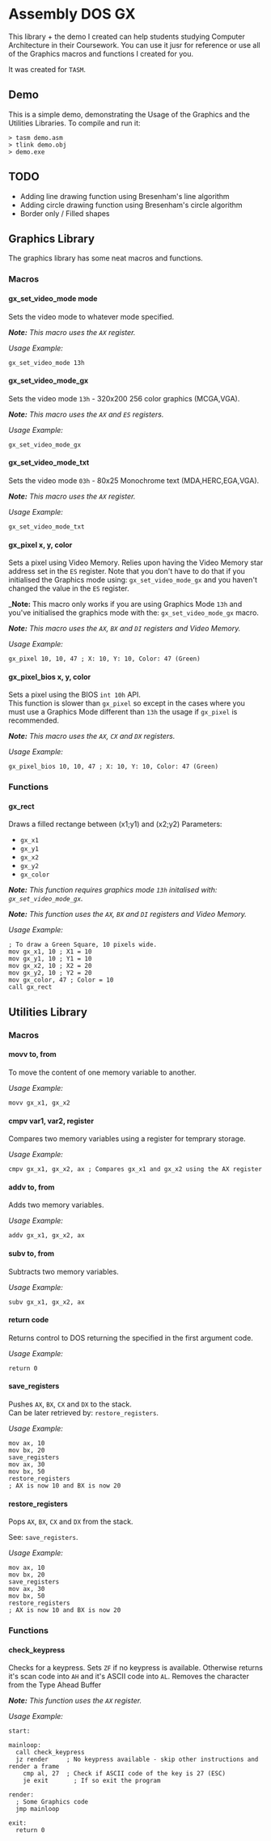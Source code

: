 Assembly DOS GX
===============

This library + the demo I created can help students studying Computer Architecture in their Coursework. You can use it jusr for reference or use all of the Graphics macros and functions I created for you.

It was created for ```TASM```.

Demo
----
This is a simple demo, demonstrating the Usage of the Graphics and the Utilities Libraries.
To compile and run it:
```
> tasm demo.asm
> tlink demo.obj
> demo.exe
```

TODO
----
* Adding line drawing function using Bresenham's line algorithm
* Adding circle drawing function using Bresenham's circle algorithm
* Border only / Filled shapes

Graphics Library
----------------

The graphics library has some neat macros and functions.

### Macros

#### gx_set_video_mode mode
Sets the video mode to whatever mode specified.  

_**Note:** This macro uses the ```AX``` register._

_Usage Example:_
```
gx_set_video_mode 13h
```

#### gx_set_video_mode_gx
Sets the video mode ```13h``` - 320x200 256 color graphics (MCGA,VGA).

_**Note:** This macro uses the ```AX``` and ```ES``` registers._

_Usage Example:_
```
gx_set_video_mode_gx
```

#### gx_set_video_mode_txt 
Sets the video mode ```03h``` - 80x25 Monochrome text (MDA,HERC,EGA,VGA).

_**Note:** This macro uses the ```AX``` register._

_Usage Example:_
```
gx_set_video_mode_txt
```


#### gx_pixel x, y, color
Sets a pixel using Video Memory. Relies upon having the Video Memory star address set in the ```ES``` register. Note that you don't have to do that if you initialised the Graphics mode using: ```gx_set_video_mode_gx``` and you haven't changed the value in the ```ES``` register.

_**Note:** This macro only works if you are using Graphics Mode ```13h``` and you've initialised the graphics mode with the: ```gx_set_video_mode_gx``` macro.

_**Note:** This macro uses the ```AX```, ```BX``` and ```DI``` registers and Video Memory._

_Usage Example:_
```
gx_pixel 10, 10, 47 ; X: 10, Y: 10, Color: 47 (Green)
```

#### gx_pixel_bios x, y, color
Sets a pixel using the BIOS ```int 10h``` API.  
This function is slower than ```gx_pixel``` so except in the cases where you must use a Graphics Mode different than ```13h``` the usage if ```gx_pixel``` is recommended.

_**Note:** This macro uses the ```AX```, ```CX``` and ```DX``` registers._

_Usage Example:_
```
gx_pixel_bios 10, 10, 47 ; X: 10, Y: 10, Color: 47 (Green)
```

### Functions

#### gx_rect
Draws a filled rectange between (x1;y1) and (x2;y2)
Parameters:
* ```gx_x1```
* ```gx_y1```
* ```gx_x2```
* ```gx_y2```
* ```gx_color```

_**Note:** This function requires graphics mode ```13h``` initalised with: ```gx_set_video_mode_gx```._

_**Note:** This function uses the ```AX```, ```BX``` and ```DI``` registers and Video Memory._

_Usage Example:_
```
; To draw a Green Square, 10 pixels wide.
mov gx_x1, 10 ; X1 = 10
mov gx_y1, 10 ; Y1 = 10
mov gx_x2, 10 ; X2 = 20
mov gx_y2, 10 ; Y2 = 20
mov gx_color, 47 ; Color = 10
call gx_rect
```

Utilities Library
-----------------

### Macros

#### movv to, from
To move the content of one memory variable to another.

_Usage Example:_
```
movv gx_x1, gx_x2
```

#### cmpv var1, var2, register
Compares two memory variables using a register for temprary storage.

_Usage Example:_
```
cmpv gx_x1, gx_x2, ax ; Compares gx_x1 and gx_x2 using the AX register
```

#### addv to, from
Adds two memory variables.

_Usage Example:_
```
addv gx_x1, gx_x2, ax
```

#### subv to, from
Subtracts two memory variables.

_Usage Example:_
```
subv gx_x1, gx_x2, ax
```

#### return code
Returns control to DOS returning the specified in the first argument code.

_Usage Example:_
```
return 0
```

#### save_registers
Pushes ```AX```, ```BX```, ```CX``` and ```DX``` to the stack.  
Can be later retrieved by: ```restore_registers```.

_Usage Example:_
```
mov ax, 10
mov bx, 20
save_registers
mov ax, 30
mov bx, 50
restore_registers
; AX is now 10 and BX is now 20
```

#### restore_registers
Pops ```AX```, ```BX```, ```CX``` and ```DX``` from the stack.

See: ```save_registers```.

_Usage Example:_
```
mov ax, 10
mov bx, 20
save_registers
mov ax, 30
mov bx, 50
restore_registers
; AX is now 10 and BX is now 20
```

### Functions

#### check_keypress
Checks for a keypress. Sets ```ZF``` if no keypress is available. Otherwise returns it's scan code into ```AH``` and it's ASCII code into ```AL```. Removes the character from the Type Ahead Buffer

_**Note:** This function uses the ```AX``` register._

_Usage Example:_
```
start:

mainloop:
  call check_keypress
  jz render 	; No keypress available - skip other instructions and render a frame
	cmp al, 27 	; Check if ASCII code of the key is 27 (ESC)
	je exit		  ; If so exit the program
  
render:
  ; Some Graphics code
  jmp mainloop
  
exit:
  return 0
```
